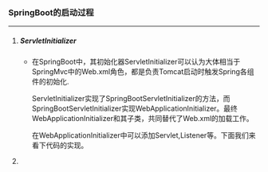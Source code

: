 ### SpringBoot的启动过程

------

1. ##### ServletInitializer

   - 在SpringBoot中，其初始化器ServletInitializer可以认为大体相当于SpringMvc中的Web.xml角色，都是负责Tomcat启动时触发Spring各组件的初始化.

     ServletInitializer实现了SpringBootServletInitializer的方法，而SpringBootServletInitializer实现WebApplicationInitializer。最终WebApplicationInitializer和其子类，共同替代了Web.xml的加载工作。

     在WebApplicationInitializer中可以添加Servlet,Listener等。下面我们来看下代码的实现。

2. 